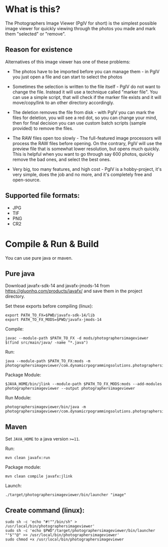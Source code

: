 # What is this?

The Photographers Image Viewer (PgIV for short) is the simplest possible image viewer for quickly viewing through the photos you made and mark them "selected" or "remove".

## Reason for existence

Alternatives of this image viewer has one of these problems:

* The photos have to be imported before you can manage them - in PgIV you just open a file and can start to select the photos

* Sometimes the selection is written to the file itself - PgIV do not want to change the file. Instead it will use a technique called "marker file". You can use a simple script, that will check if the marker file exists and it will move/copy/link to an other directory accordingly.

* The deletion removes the file from disk - with PgIV you can mark the files for deletion, you will see a red dot, so you can change your mind, then for final decision you can use custom batch scripts (sample provided) to remove the files.

* The RAW files open too slowly - The full-featured image processors will process the RAW files before opening. On the contrary, PgIV will use the preview file that is somewhat lower resolution, but opens much quickly. This is helpful when you want to go through say 600 photos, quickly remove the bad ones, and select the best ones.

* Very big, too many features, and high cost - PgIV is a hobby-project, it's very simple, does the job and no more, and it's completely free and open-source.

## Supported file formats:

* JPG
* TIF
* PNG
* CR2

# Compile & Run & Build

You can use pure java or maven.

## Pure java

Download javafx-sdk-14 and javafx-jmods-14 from https://gluonhq.com/products/javafx/ and save them in the project directory.

Set these exports before compiling (linux):

    export PATH_TO_FX=$PWD/javafx-sdk-14/lib
    export PATH_TO_FX_MODS=$PWD/javafx-jmods-14

Compile:

    javac --module-path $PATH_TO_FX -d mods/photographersimageviewer $(find src/main/java/ -name "*.java")
    
Run:

    java --module-path $PATH_TO_FX:mods -m photographersimageviewer/com.dynamicrpogrammingsolutions.photographersimageviewer.Main
    
Package Module:

    $JAVA_HOME/bin/jlink --module-path $PATH_TO_FX_MODS:mods --add-modules photographersimageviewer --output photographersimageviewer
    
Run Module:

    photographersimageviewer/bin/java -m photographersimageviewer/com.dynamicrpogrammingsolutions.photographersimageviewer.Main
    
## Maven
    
Set `JAVA_HOME` to a java version `>=11`.

Run:

    mvn clean javafx:run
    
Package module:

    mvn clean compile javafx:jlink
    
Launch:
    
    ./target/photographersimageviewer/bin/launcher "image"
    
## Create command (linux):

    sudo sh -c 'echo "#!""/bin/sh" > /usr/local/bin/photographersimageviewer'
    sudo sh -c 'echo $PWD"/target/photographersimageviewer/bin/launcher ""$""@" >> /usr/local/bin/photographersimageviewer'
    sudo chmod +x /usr/local/bin/photographersimageviewer

